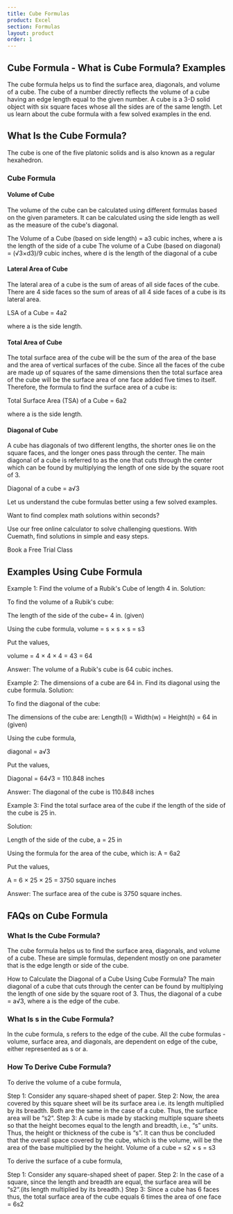 ```yaml
---
title: Cube Formulas
product: Excel
section: Formulas
layout: product
order: 1
---
```



## Cube Formula - What is Cube Formula? Examples

The cube formula helps us to find the surface area, diagonals, and volume of a cube. The cube of a number directly reflects the volume of a cube having an edge length equal to the given number. A cube is a 3-D solid object with six square faces whose all the sides are of the same length. Let us learn about the cube formula with a few solved examples in the end. 

## What Is the Cube Formula?
The cube is one of the five platonic solids and is also known as a regular hexahedron.

### Cube Formula

#### Volume of Cube

The volume of the cube can be calculated using different formulas based on the given parameters. It can be calculated using the side length as well as the measure of the cube's diagonal.

The Volume of a Cube (based on side length) = a3 cubic inches, where a is the length of the side of a cube
The volume of a Cube (based on diagonal) = (√3×d3)/9 cubic inches, where d is the length of the diagonal of a cube

#### Lateral Area of Cube

The lateral area of a cube is the sum of areas of all side faces of the cube. There are 4 side faces so the sum of areas of all 4 side faces of a cube is its lateral area. 

LSA of a Cube = 4a2

where a is the side length. 

#### Total Area of Cube

The total surface area of the cube will be the sum of the area of the base and the area of vertical surfaces of the cube. Since all the faces of the cube are made up of squares of the same dimensions then the total surface area of the cube will be the surface area of one face added five times to itself. Therefore, the formula to find the surface area of a cube is: 

Total Surface Area (TSA) of a Cube = 6a2

where a is the side length. 

#### Diagonal of Cube

A cube has diagonals of two different lengths, the shorter ones lie on the square faces, and the longer ones pass through the center. The main diagonal of a cube is referred to as the one that cuts through the center which can be found by multiplying the length of one side by the square root of 3.

Diagonal of a cube = a√3

Let us understand the cube formulas better using a few solved examples.

Want to find complex math solutions within seconds?

Use our free online calculator to solve challenging questions. With Cuemath, find solutions in simple and easy steps.

Book a Free Trial Class

## Examples Using Cube Formula

Example 1: Find the volume of a Rubik's Cube of length 4 in.
Solution:

To find the volume of a Rubik's cube:

The length of the side of the cube= 4 in. (given)

Using the cube formula,
volume = s × s × s = s3

Put the values, 

volume =  4 × 4 × 4 = 43 = 64

Answer: The volume of a Rubik's cube is 64 cubic inches.

Example 2: The dimensions of a cube are 64 in. Find its diagonal using the cube formula.
Solution: 

To find the diagonal of the cube:

The dimensions of the cube are: Length(l) = Width(w) = Height(h) = 64 in (given)

Using the cube formula,

diagonal = a√3 

Put the values,

Diagonal = 64√3 = 110.848 inches

Answer: The diagonal of the cube is 110.848 inches

Example 3: Find the total surface area of the cube if the length of the side of the cube is 25 in. 

Solution:

Length of the side of the cube, a = 25 in 

Using the formula for the area of the cube, which is: A = 6a2

Put the values,

A = 6 × 25 × 25 = 3750 square inches

Answer: The surface area of the cube is 3750 square inches.

## FAQs on Cube Formula

### What Is the Cube Formula?

The cube formula helps us to find the surface area, diagonals, and volume of a cube. These are simple formulas, dependent mostly on one parameter that is the edge length or side of the cube.

How to Calculate the Diagonal of a Cube Using Cube Formula?
The main diagonal of a cube that cuts through the center can be found by multiplying the length of one side by the square root of 3. Thus, the diagonal of a cube = a√3, where a is the edge of the cube. 

### What Is s in the Cube Formula?
In the cube formula, s refers to the edge of the cube. All the cube formulas - volume, surface area, and diagonals, are dependent on edge of the cube, either represented as s or a.

### How To Derive Cube Formula?
To derive the volume of a cube formula,

Step 1: Consider any square-shaped sheet of paper.
Step 2: Now, the area covered by this square sheet will be its surface area i.e. its length multiplied by its breadth. Both are the same in the case of a cube. Thus, the surface area will be “s2“.
Step 3: A cube is made by stacking multiple square sheets so that the height becomes equal to the length and breadth, i.e., “s” units. Thus, the height or thickness of the cube is “s”.
It can thus be concluded that the overall space covered by the cube, which is the volume, will be the area of the base multiplied by the height. Volume of a cube = s2 × s = s3

To derive the surface of a cube formula,

Step 1: Consider any square-shaped sheet of paper.
Step 2:  In the case of a square, since the length and breadth are equal, the surface area will be “s2“.(its length multiplied by its breadth.)
Step 3: Since a cube has 6 faces thus, the total surface area of the cube equals 6 times the area of one face = 6s2
